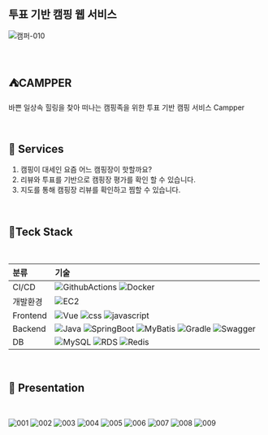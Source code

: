 ## 투표 기반 캠핑 웹 서비스 
![캠퍼-010](https://github.com/camping-us/.github/assets/62806067/5abe3b6c-0620-4883-8792-5cb7caf4161b)

<br/>

## ⛺CAMPPER

바쁜 일상속 힐링을 찾아 떠나는 캠핑족을 위한 투표 기반 캠핑 서비스 Campper

<br/>

## 🚀 Services

1. 캠핑이 대세인 요즘 어느 캠핑장이 핫할까요?
2. 리뷰와 투표를 기반으로 캠핑장 평가를 확인 할 수 있습니다.
3. 지도를 통해 캠핑장 리뷰를 확인하고 찜할 수 있습니다.

<br/>

## 🔧Teck Stack

<br/>

| 분류     | 기술                                                                                                                                                                                                                                                                                                                                                                                                                                                                                                                       |
| :------- | :------------------------------------------------------------------------------------------------------------------------------------------------------------------------------------------------------------------------------------------------------------------------------------------------------------------------------------------------------------------------------------------------------------------------------------------------------------------------------------------------------------------------- |
| CI/CD    | ![GithubActions](https://img.shields.io/badge/github%20actions-2088FF?style=for-the-badge&logo=githubactions&logoColor=white) ![Docker](https://img.shields.io/badge/docker-2496ED?style=for-the-badge&logo=docker&logoColor=white)                                                                                                                                                                                                                                                                                        |
| 개발환경 | ![EC2](https://img.shields.io/badge/ec2-FF9900?style=for-the-badge&logo=amazonec2&logoColor=white)                                                                                                                                                                                                                                                                                                                                                                                                                         |
| Frontend | ![Vue](https://img.shields.io/badge/Vue.js-35495E?style=for-the-badge&logo=vuedotjs&logoColor=4FC08D) ![css](https://img.shields.io/badge/CSS3-1572B6?style=for-the-badge&logo=css3&logoColor=white) ![javascript](https://img.shields.io/badge/JavaScript-F7DF1E?style=for-the-badge&logo=javascript&logoColor=black)                                                                                                                                                                                                     |
| Backend  | ![Java](https://img.shields.io/badge/java-007396?style=for-the-badge&logo=java&logoColor=white) ![SpringBoot](https://img.shields.io/badge/spring%20boot-6DB33F?style=for-the-badge&logo=springboot&logoColor=white) ![MyBatis](https://img.shields.io/badge/mybatis-000000?style=for-the-badge&logo=mybatis&logoColor=white) ![Gradle](https://img.shields.io/badge/gradle-02303A?style=for-the-badge&logo=gradle&logoColor=white) ![Swagger](https://img.shields.io/badge/swagger-gray?style=for-the-badge&logo=swagger) |
| DB       | ![MySQL](https://img.shields.io/badge/mysql-4479A1?style=for-the-badge&logo=mysql&logoColor=white) ![RDS](https://img.shields.io/badge/rds-527FFF?style=for-the-badge&logo=amazonrds&logoColor=white) ![Redis](https://img.shields.io/badge/Redis-DC382D?style=for-the-badge&logo=Redis&logoColor=white)                                                                                                                                                                                                                   |
</br>

## 📂 Presentation

</br>

![001](https://github.com/camping-us/.github/assets/62806067/ee328f29-01dd-4101-b4ce-c48318011a3d)
![002](https://github.com/camping-us/.github/assets/62806067/23f0ca5f-6c15-4682-807f-1c43147ee943)
![003](https://github.com/camping-us/.github/assets/62806067/92582d98-1360-419d-86dc-180f1821aeb4)
![004](https://github.com/camping-us/.github/assets/62806067/6eaf3a54-0333-4e72-9ed9-0bbfb7d70e23)
![005](https://github.com/camping-us/.github/assets/62806067/82edb41c-fbb4-40f8-a9a2-d7d57de3d079)
![006](https://github.com/camping-us/.github/assets/62806067/b52f2844-fed7-48d5-98ac-8763bfcc331b)
![007](https://github.com/camping-us/.github/assets/62806067/b81f5966-80ee-4add-a1e7-b3b6015aaeb4)
![008](https://github.com/camping-us/.github/assets/62806067/655fdd81-0319-46b3-a610-7a1cf8733ca5)
![009](https://github.com/camping-us/.github/assets/62806067/55a12abe-42f7-46ea-bb5c-e27c2b06419f)


